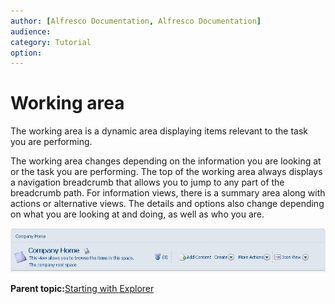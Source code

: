 ```yaml
---
author: [Alfresco Documentation, Alfresco Documentation]
audience: 
category: Tutorial
option: 
---
```


# Working area

The working area is a dynamic area displaying items relevant to the task you are performing.

The working area changes depending on the information you are looking at or the task you are performing. The top of the working area always displays a navigation breadcrumb that allows you to jump to any part of the breadcrumb path. For information views, there is a summary area along with actions or alternative views. The details and options also change depending on what you are looking at and doing, as well as who you are.

![Work area header](../images/im-workarea.png)

**Parent topic:**[Starting with Explorer](../concepts/cgs-starting.md)

